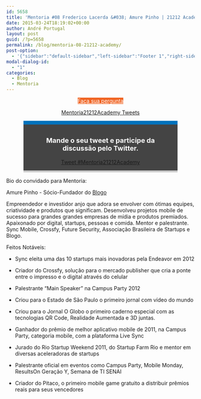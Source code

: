 ```yaml
---
id: 5658
title: 'Mentoria #08 Frederico Lacerda &#038; Amure Pinho | 21212 Academy'
date: 2015-03-24T18:19:02+00:00
author: André Portugal
layout: post
guid: /?p=5658
permalink: /blog/mentoria-08-21212-academy/
post-option:
  - '{"sidebar":"default-sidebar","left-sidebar":"Footer 1","right-sidebar":"Footer 1","page-title":"","page-caption":""}'
modal-dialog-id:
  - "1"
categories:
  - Blog
  - Mentoria
---
```

<p style="text-align: center;">
  <a class="gdlr-button medium" href="http://www.google.com/url?q=http%3A%2F%2Feepurl.com%2FbfcrHj&sa=D&sntz=1&usg=AFQjCNGObjsy7xsTsnbkPeXxuSC43qf2mA" target="_self"  style="color:#ffffff; background-color:#f06423; "  >Faça sua pergunta</a>
</p>

<p style="text-align: center;">
</p>

<p style="text-align: center;">
  <a class="twitter-timeline" href="https://twitter.com/hashtag/Mentoria21212Academy" data-widget-id="560158493144260608" data-chrome="nofooter noborders transparent">Mentoria21212Academy Tweets</a>
</p>

<div class="tweet-container" style="width: 76%; margin: auto; padding: 1em; background: #444444; border-top: 10px solid #0072bc; border-bottom: 5px solid #cccccc; margin-bottom: 1em;">
  <div class="tweet-description">
    <p style="font-size: 18px; text-align: center; color:#ffffff!important;">
      <strong>Mande o seu tweet e participe da discussão pelo Twitter.</strong>
    </p>
  </div>

  <div class="tweet-button" style="text-align: center;">
    <a class="twitter-hashtag-button" href="https://twitter.com/intent/tweet?original_referer=http%3A%2F%2Facademy.21212.com%2Fblog%2Fmentoria-08-21212-academy%2F%3Fpreview%3Dtrue%26preview_id%3D4700%26preview_nonce%3Dc423cca8bc%26post_format%3Dstandard&text=%23Mentoria21212Academy&tw_p=tweetbutton&url=http%3A%2F%2Fbit.ly%2F1HB1RTh" data-size="large"> Tweet #Mentoria21212Academy</a><br />
  </div>
</div>

Bio do convidado para Mentoria:

Amure Pinho - Sócio-Fundador do <a title="Blogo" href="http://www.getblogo.com/" target="_blank">Blogo</a>

Empreendedor e investidor anjo que adora se envolver com ótimas equipes, criatividade e produtos que significam. Desenvolveu projetos mobile de sucesso para grandes grandes empresas de mídia e produtos premiados. Apaixonado por digital, startups, pessoas e comida. Mentor e palestrante. Sync Mobile, Crossfy, Future Security, Associação Brasileira de Startups e Blogo.

Feitos Notáveis:

- Sync eleita uma das 10 startups mais inovadoras pela Endeavor em 2012

- Criador do Crossfy, solução para o mercado publisher que cria a ponte entre o impresso e o digital através do celular

- Palestrante “Main Speaker” na Campus Party 2012

- Criou para o Estado de São Paulo o primeiro jornal com vídeo do mundo

- Criou para o Jornal O Globo o primeiro caderno especial com as tecnologias QR Code, Realidade Aumentada e 3D juntas.

- Ganhador do prêmio de melhor aplicativo mobile de 2011, na Campus Party, categoria mobile, com a plataforma Live Sync

- Jurado do Rio Startup Weekend 2011, do Startup Farm Rio e mentor em diversas aceleradoras de startups

- Palestrante oficial em eventos como Campus Party, Mobile Monday, ResultsOn Geração Y, Semana de TI SENAI

- Criador do Pitaco, o primeiro mobile game gratuito a distribuir prêmios reais para seus vencedores